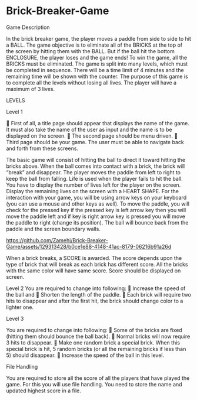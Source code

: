 # Brick-Breaker-Game
Game Description

In the brick breaker game, the player moves a paddle from side to side to hit a BALL. The game
objective is to eliminate all of the BRICKS at the top of the screen by hitting them with the BALL.
But if the ball hit the bottom ENCLOSURE, the player loses and the game ends! To win the game,
all the BRICKS must be eliminated. The game is split into many levels, which must be completed
in sequence. There will be a time limit of 4 minutes and the remaining time will be shown with the
counter. The purpose of this game is to complete all the levels without losing all lives. The player
will have a maximum of 3 lives.

LEVELS

Level 1

 First of all, a title page should appear that displays the name of the game. It must also take
the name of the user as input and the name is to be displayed on the screen.
 The second page should be menu driven.
 Third page should be your game. The user must be able to navigate back and forth from
these screens.

The basic game will consist of hitting the ball to direct it toward hitting the bricks above. When
the ball comes into contact with a brick, the brick will “break” and disappear. The player moves
the paddle from left to right to keep the ball from falling. Life is used when the player fails to hit
the ball. You have to display the number of lives left for the player on the screen. Display the
remaining lives on the screen with a HEART SHAPE. For the interaction with your game, you
will be using arrow keys on your keyboard (you can use a mouse and other keys as well). To move
the paddle, you will check for the pressed key if the pressed key is left arrow key then you will
move the paddle left and if key is right arrow key is pressed you will move the paddle to right
(change its position). The ball will bounce back from the paddle and the screen boundary walls.

https://github.com/Zamehi/Brick-Breaker-Game/assets/129313428/b0ce1e88-4148-41ac-8179-06216b91a26d

When a brick breaks, a SCORE is awarded. The score depends upon the type of brick that will
break as each brick has different score. All the bricks with the same color will have same score.
Score should be displayed on screen.

Level 2
You are required to change into following:
 Increase the speed of the ball and
 Shorten the length of the paddle.
 Each brick will require two hits to disappear and after the first hit, the brick should change
color to a lighter one.

Level 3

You are required to change into following:
 Some of the bricks are fixed (hitting them should bounce the ball back).
 Normal bricks will now require 3 hits to disappear.
 Make one random brick a special brick. When this special brick is hit, 5 random bricks (or
all the remaining bricks if less than 5) should disappear.
 Increase the speed of the ball in this level.

File Handling

You are required to store all the score of all the players that have played the game. For this you
will use file handling. You need to store the name and updated highest score in a file.
